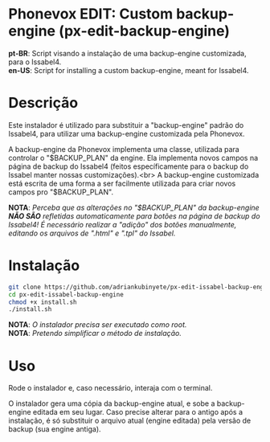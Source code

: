 # Phonevox EDIT: Custom backup-engine (px-edit-backup-engine)

**pt-BR**: Script visando a instalação de uma backup-engine customizada, para o Issabel4.<br>
**en-US**: Script for installing a custom backup-engine, meant for Issabel4.

# Descrição

Este instalador é utilizado para substituir a "backup-engine" padrão do Issabel4, para utilizar uma backup-engine customizada pela Phonevox.

A backup-engine da Phonevox implementa uma classe, utilizada para controlar o "$BACKUP_PLAN" da engine. Ela implementa novos campos na página de backup do Issabel4 (feitos específicamente para o backup do Issabel manter nossas customizações).<br>
A backup-engine customizada está escrita de uma forma a ser facilmente utilizada para criar novos campos pro "$BACKUP_PLAN".

**NOTA**: *Perceba que as alterações no "$BACKUP_PLAN" da backup-engine __NÃO SÃO__ refletidas automaticamente para botões na página de backup do Issabel4! É necessário realizar a "adição" dos botões manualmente, editando os arquivos de ".html" e ".tpl" do Issabel.*

# Instalação

```sh
git clone https://github.com/adriankubinyete/px-edit-issabel-backup-engine.git
cd px-edit-issabel-backup-engine
chmod +x install.sh
./install.sh
```
**NOTA**: *O instalador precisa ser executado como root.*<br>
**NOTA**: *Pretendo simplificar o método de instalação.*

# Uso

Rode o instalador e, caso necessário, interaja com o terminal.

O instalador gera uma cópia da backup-engine atual, e sobe a backup-engine editada em seu lugar. Caso precise alterar para o antigo após a instalação, é só substituir o arquivo atual (engine editada) pela versão de backup (sua engine antiga).
